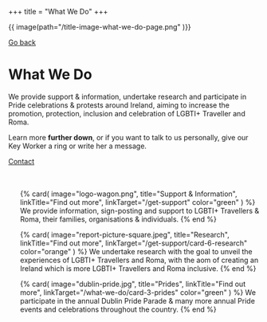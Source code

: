 +++
title = "What We Do"
+++

{{ image(path="/title-image-what-we-do-page.png" )}}

[Go back](/)

# What We Do 

We provide support & information, undertake research and participate in Pride celebrations & protests around Ireland, aiming to increase the promotion, protection, inclusion and celebration of LGBTI+ Traveller and Roma.

<div class="narrow-side-column" style="margin-bottom: 3rem;">
    
Learn more **further down**, or if you want to talk to us personally, give our Key Worker a ring or write her a message.
   
<div><a class="button button--blue" href="/contact">Contact</a></div>
</div>

<ul class="card-list">
{% card(
	image="logo-wagon.png",
	title="Support & Information",
	linkTitle="Find out more",
	linkTarget="/get-support"
	color="green"
) %}
We provide information, sign-posting and support to LGBTI+ Travellers & Roma, their families, organisations & individuals.
{% end %}

{% card(
	image="report-picture-square.jpeg",
	title="Research",
	linkTitle="Find out more",
	linkTarget="/get-support/card-6-research"
	color="orange"
) %}
We undertake research with the goal to unveil the experiences of LGBTI+ Travellers and Roma, with the aom of creating an Ireland which is more LGBTI+ Travellers and Roma inclusive.
{% end %}

{% card(
	image="dublin-pride.jpg",
	title="Prides",
	linkTitle="Find out more",
	linkTarget="/what-we-do/card-3-prides"
	color="green"
) %}
We participate in the annual Dublin Pride Parade & many more annual Pride events and celebrations throughout the country.
{% end %}

</ul>
